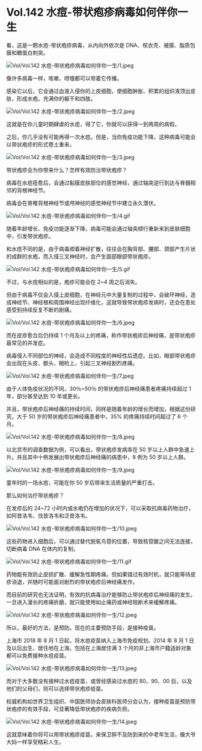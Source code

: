 # Vol.142 水痘-带状疱疹病毒如何伴你一生

看，这是⼀颗⽔痘-带状疱疹病毒，从内向外依次是 DNA、核⾐壳、被膜、脂质包膜和糖蛋⽩刺突。

![Vol/Vol.142 水痘-带状疱疹病毒如何伴你一生/1.jpeg](https://cdn.jsdelivr.net/gh/qiaoshouzi/static/image/Vol/Vol.142%20水痘-带状疱疹病毒如何伴你一生/1.jpeg)

像许多病毒⼀样，咳嗽、喷嚏都可以带着它传播。

感染它以后，它会通过⾎液⼊侵你的上⽪细胞，使细胞肿胀、积累的组织液顶出⽪肤，形成⽔疱，充满你的躯⼲和四肢。

![Vol/Vol.142 水痘-带状疱疹病毒如何伴你一生/2.jpeg](https://cdn.jsdelivr.net/gh/qiaoshouzi/static/image/Vol/Vol.142%20水痘-带状疱疹病毒如何伴你一生/2.jpeg)

这就是在你⼉童时期肆虐的⽔痘，得了它，你就可以获得⼀到两周的病假。

之后，你⼏乎没有可能再得⼀次⽔痘。但是，当你免疫功能下降，这种病毒可能会以带状疱疹的形式卷⼟重来。

![Vol/Vol.142 水痘-带状疱疹病毒如何伴你一生/3.jpeg](https://cdn.jsdelivr.net/gh/qiaoshouzi/static/image/Vol/Vol.142%20水痘-带状疱疹病毒如何伴你一生/3.jpeg)

带状疱疹会为你带来什么？怎样有效防治带状疱疹？

病毒在⽔痘痊愈后，会通过黏膜⽪肤部位的感觉神经，通过轴突逆行到达与脊髓相邻的背根神经节。

病毒会在脊椎背根神经节或颅神经的感觉神经节中建⽴永久潜伏。

![Vol/Vol.142 水痘-带状疱疹病毒如何伴你一生/4.gif](https://cdn.jsdelivr.net/gh/qiaoshouzi/static/image/Vol/Vol.142%20水痘-带状疱疹病毒如何伴你一生/4.gif)

随着年龄增⻓、免疫功能逐渐下降，病毒可能会通过轴突顺行重新来到皮肤细胞中，引发带状疱疹。

和⽔痘不同的是，由于病毒顺着神经扩散，往往会在胸背部、腰部、颈部产⽣⽚状的成群的⽔疱，⽽⼊侵三叉神经时，会产⽣面部眼部带状疱疹。

![Vol/Vol.142 水痘-带状疱疹病毒如何伴你一生/5.gif](https://cdn.jsdelivr.net/gh/qiaoshouzi/static/image/Vol/Vol.142%20水痘-带状疱疹病毒如何伴你一生/5.gif)

不过，与⽔痘相似的是，疱疹可能会在 2\~4 周之后消失。

但由于病毒不仅会⼊侵上⽪细胞，在神经元中⼤量复制的过程中，会破坏神经，造成神经节、神经根和周围神经出现纤维化，这就导致带状疱疹发病时，还会在患处感受到持续反复不断的剧痛。

![Vol/Vol.142 水痘-带状疱疹病毒如何伴你一生/6.jpeg](https://cdn.jsdelivr.net/gh/qiaoshouzi/static/image/Vol/Vol.142%20水痘-带状疱疹病毒如何伴你一生/6.jpeg)

⽽在⽪疹愈合后仍持续 1 个⽉及以上的疼痛，称作带状疱疹后神经痛，是带状疱疹最常⻅的并发症。

病毒侵⼊不同部位的神经，会造成不同程度的神经性后遗症。⽐如，眼部带状疱疹会出现在头⽪、额头、眼睑上，引起三叉神经剧烈疼痛。

![Vol/Vol.142 水痘-带状疱疹病毒如何伴你一生/7.jpeg](https://cdn.jsdelivr.net/gh/qiaoshouzi/static/image/Vol/Vol.142%20水痘-带状疱疹病毒如何伴你一生/7.jpeg)

由于⼈体免疫状况的不同，30％\~50％ 的带状疱疹后神经痛患者疼痛持续超过 1 年，部分甚⾄达到 10 年或更⻓。

并且，带状疱疹后神经痛的持续时间，同样是随着年龄的增⻓⽽增加，根据这份研究，大于 50 岁的带状疱疹后神经痛患者中，35% 的疼痛持续时间超过了 6 个月。

![Vol/Vol.142 水痘-带状疱疹病毒如何伴你一生/8.jpeg](https://cdn.jsdelivr.net/gh/qiaoshouzi/static/image/Vol/Vol.142%20水痘-带状疱疹病毒如何伴你一生/8.jpeg)

以北京市的调查数据为例，可以看出，带状疱疹发病率在 50 岁以上⼈群中急速上升。并且其中⼗例发展出带状疱疹后神经痛的病患中，8 例为 50 岁以上⼈群。

![Vol/Vol.142 水痘-带状疱疹病毒如何伴你一生/9.jpeg](https://cdn.jsdelivr.net/gh/qiaoshouzi/static/image/Vol/Vol.142%20水痘-带状疱疹病毒如何伴你一生/9.jpeg)

童年时的⼀场⽔痘，可能在你 50 岁后带来⽣活质量的严重打击。

那么如何治疗带状疱疹？

在发疹后的 24\~72 小时内或水疱仍在增加的状况下，可以采取抗病毒药物治疗，如阿昔洛⻙、伐昔洛⻙和泛昔洛⻙。

![Vol/Vol.142 水痘-带状疱疹病毒如何伴你一生/10.jpeg](https://cdn.jsdelivr.net/gh/qiaoshouzi/static/image/Vol/Vol.142%20水痘-带状疱疹病毒如何伴你一生/10.jpeg)

这些药物进⼊细胞后，可以通过替代脱氧⻦苷的位置，导致核苷酸之间⽆法连接，切断病毒 DNA 在体内的复制。

![Vol/Vol.142 水痘-带状疱疹病毒如何伴你一生/11.gif](https://cdn.jsdelivr.net/gh/qiaoshouzi/static/image/Vol/Vol.142%20水痘-带状疱疹病毒如何伴你一生/11.gif)

药物能有效防⽌⽪损扩散、缓解急性期疼痛。但如果错过有效时机，就只能等待⽪疹消退，并随时可能⾯对剧烈的带状疱疹后神经痛发作。

而目前的研究也无法证明，有效的抗病毒治疗能够防止带状疱疹后神经痛的发生。⼀旦进⼊漫⻓的疼痛折磨，就只能使⽤如⽌痛药或神经阻断术来缓解疼痛。

![Vol/Vol.142 水痘-带状疱疹病毒如何伴你一生/12.jpeg](https://cdn.jsdelivr.net/gh/qiaoshouzi/static/image/Vol/Vol.142%20水痘-带状疱疹病毒如何伴你一生/12.jpeg)

所以，最好的⽅法，是预防。现在的主要预防⼿段，是接种疫苗。

上海市 2018 年 8 月 1 日起，将水痘疫苗纳入上海市免疫规划。2014 年 8 月 1 日及以后出生、居住地在上海，包括在上海居住满 3 个月的非上海市户籍适龄对象都可以免费接种水痘疫苗。

![Vol/Vol.142 水痘-带状疱疹病毒如何伴你一生/13.jpeg](https://cdn.jsdelivr.net/gh/qiaoshouzi/static/image/Vol/Vol.142%20水痘-带状疱疹病毒如何伴你一生/13.jpeg)

而对于⼤多数没有接种过⽔痘疫苗，或曾经感染过⽔痘的 80、90、00 后，以及他们的⽗⺟们，则可以选择带状疱疹疫苗。

权威机构如世界卫生组织、中国医师协会皮肤科医师分会认为，接种疫苗是预防带状疱疹的有效手段，可显著降低带状疱疹的疾病负担。

![Vol/Vol.142 水痘-带状疱疹病毒如何伴你一生/14.jpeg](https://cdn.jsdelivr.net/gh/qiaoshouzi/static/image/Vol/Vol.142%20水痘-带状疱疹病毒如何伴你一生/14.jpeg)

这就意味着你将可以用带状疱疹疫苗，来保卫猝不及防到来的中老年生活，像大爷大妈一样享受精彩人生。
